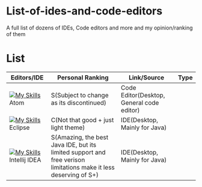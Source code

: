 # List-of-ides-and-code-editors
A full list of dozens of IDEs, Code editors and more and my opinion/ranking of them


# List


| Editors/IDE   | Personal Ranking | Link/Source | Type |
| ------------- | -------------------------------------------------------------------------------- | -------------------------------------------  | ------------------------------------------ |
| [![My Skills](https://skillicons.dev/icons?i=atom)](https://skillicons.dev) Atom                 | S(Subject to change as its discontinued)     | Code Editor(Desktop, General code editor)  |
| [![My Skills](https://skillicons.dev/icons?i=eclipse)](https://skillicons.dev) Eclipse           | C(Not that good + just light theme)          | IDE(Desktop, Mainly for Java)              |
| [![My Skills](https://skillicons.dev/icons?i=idea)](https://skillicons.dev) Intellij IDEA        | S(Amazing, the best  Java IDE, but its limited support and free verison limitations make it less deserving of S+)          | IDE(Desktop, Mainly for Java)              |

 
